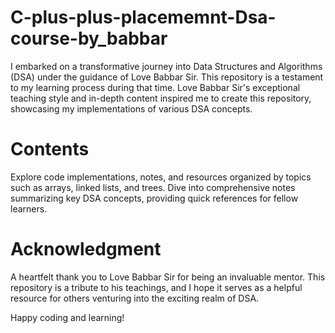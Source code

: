 # C-plus-plus-placememnt-Dsa-course-by_babbar
I embarked on a transformative journey into Data Structures and Algorithms (DSA) under the guidance of Love Babbar Sir. This repository is a testament to my learning process during that time. Love Babbar Sir's exceptional teaching style and in-depth content inspired me to create this repository, showcasing my implementations of various DSA concepts.

# Contents
Explore code implementations, notes, and resources organized by topics such as arrays, linked lists, and trees. Dive into comprehensive notes summarizing key DSA concepts, providing quick references for fellow learners.

# Acknowledgment
A heartfelt thank you to Love Babbar Sir for being an invaluable mentor. This repository is a tribute to his teachings, and I hope it serves as a helpful resource for others venturing into the exciting realm of DSA.

Happy coding and learning!
